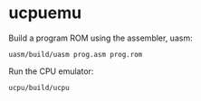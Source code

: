 # ucpuemu

Build a program ROM using the assembler, uasm:

`uasm/build/uasm prog.asm prog.rom`

Run the CPU emulator:

`ucpu/build/ucpu`
